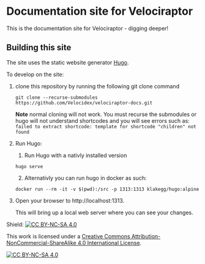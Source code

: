 # Documentation site for Velociraptor

This is the documentation site for Velociraptor - digging deeper!

## Building this site

The site uses the static website generator [Hugo](https://hugo.io). 

To develop on the site:
1. clone this repository by running the following git clone command
   ```
   git clone --recurse-submodules https://github.com/Velocidex/velociraptor-docs.git
   ```
    **Note** normal cloning will not work. You must recurse the submodules or hugo will not understand shortcodes and you will see errors such as: 
  `failed to extract shortcode: template for shortcode "children" not found`

2. Run Hugo:
   1. Run Hugo with a nativly installed version
   ```
   hugo serve
   ```

   2. Alternativly you can run hugo in docker as such:
   ```
   docker run --rm -it -v $(pwd):/src -p 1313:1313 klakegg/hugo:alpine
   ```
   
3. Open your browser to http://localhost:1313.
   
   This will bring up a local web server where you can see your changes.


Shield: [![CC BY-NC-SA 4.0][cc-by-nc-sa-shield]][cc-by-nc-sa]

This work is licensed under a
[Creative Commons Attribution-NonCommercial-ShareAlike 4.0 International License][cc-by-nc-sa].

[![CC BY-NC-SA 4.0][cc-by-nc-sa-image]][cc-by-nc-sa]

[cc-by-nc-sa]: http://creativecommons.org/licenses/by-nc-sa/4.0/
[cc-by-nc-sa-image]: https://licensebuttons.net/l/by-nc-sa/4.0/88x31.png
[cc-by-nc-sa-shield]: https://img.shields.io/badge/License-CC%20BY--NC--SA%204.0-lightgrey.svg
